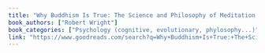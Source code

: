 ```yaml
---
title: "Why Buddhism Is True: The Science and Philosophy of Meditation and Enlightenment"
book_authors: ["Robert Wright"]
book_categories: ["Psychology (cognitive, evolutionary, phylosophy...)"]
link: "https://www.goodreads.com/search?q=Why+Buddhism+Is+True:+The+Science+and+Philosophy+of+Meditation+and+Enlightenment+Robert+Wright"
---
```

